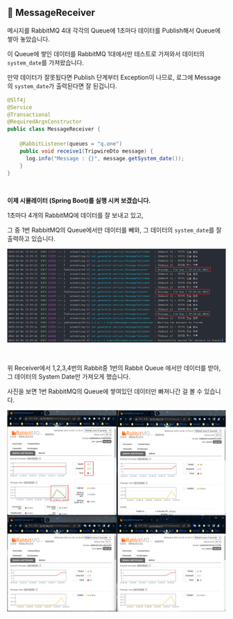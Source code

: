 ## 📘 MessageReceiver

메시지를 RabbitMQ 4대 각각의 Queue에 1초마다 데이터를 Publish해서 Queue에 쌓아 놓았습니다.

이 Queue에 쌓인 데이터를 RabbitMQ 1대에서만 테스트로 가져와서 데이터의 `system_date`를 가져왔습니다.

만약 데이터가 잘못됬다면 Publish 단계부터 Exception이 나므로, 로그에 Message의 `system_date`가 출력된다면 잘 된겁니다.

```java
@Slf4j  
@Service  
@Transactional  
@RequiredArgsConstructor  
public class MessageReceiver {  
  
    @RabbitListener(queues = "q.one")  
    public void receive1(TripwireDto message) {  
      log.info("Message : {}", message.getSystem_date());  
    }
}
```

<br>

**이제 시뮬레이터 (Spring Boot)를 실행 시켜 보겠습니다.**

1초마다 4개의 RabbitMQ에 데이터를 잘 보내고 있고,

그 중 1번 RabbitMQ의 Queue에서만 데이터를 빼와, 그 데이터의 `system_date`를 잘 출력하고 있습니다.

![img](https://raw.githubusercontent.com/spacedustz/Obsidian-Image-Server/main/img2/simulator-receive2.png)

<br>

위 Receiver에서 1,2,3,4번의 Rabbit중 1번의 Rabbit Queue 에서만 데이터를 받아, 그 데이터의 System Date만 가져오게 했습니다.

사진을 보면 1번 RabbitMQ의 Queue에 쌓여있던 데이터만 빠져나간 걸 볼 수 있습니다.

![img](https://raw.githubusercontent.com/spacedustz/Obsidian-Image-Server/main/img2/simulator-receive.png)